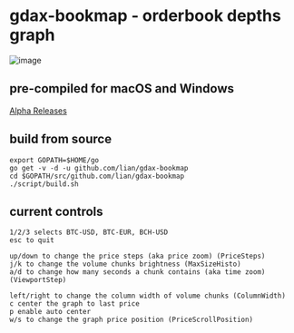 # gdax-bookmap - orderbook depths graph

![image](https://i.imgur.com/M0s0o9V.png)

## pre-compiled for macOS and Windows
[Alpha Releases](https://github.com/lian/gdax-bookmap/releases)

## build from source

```
export GOPATH=$HOME/go
go get -v -d -u github.com/lian/gdax-bookmap
cd $GOPATH/src/github.com/lian/gdax-bookmap
./script/build.sh
```

## current controls

```
1/2/3 selects BTC-USD, BTC-EUR, BCH-USD
esc to quit

up/down to change the price steps (aka price zoom) (PriceSteps)
j/k to change the volume chunks brightness (MaxSizeHisto)
a/d to change how many seconds a chunk contains (aka time zoom) (ViewportStep)

left/right to change the column width of volume chunks (ColumnWidth)
c center the graph to last price
p enable auto center
w/s to change the graph price position (PriceScrollPosition)
```
